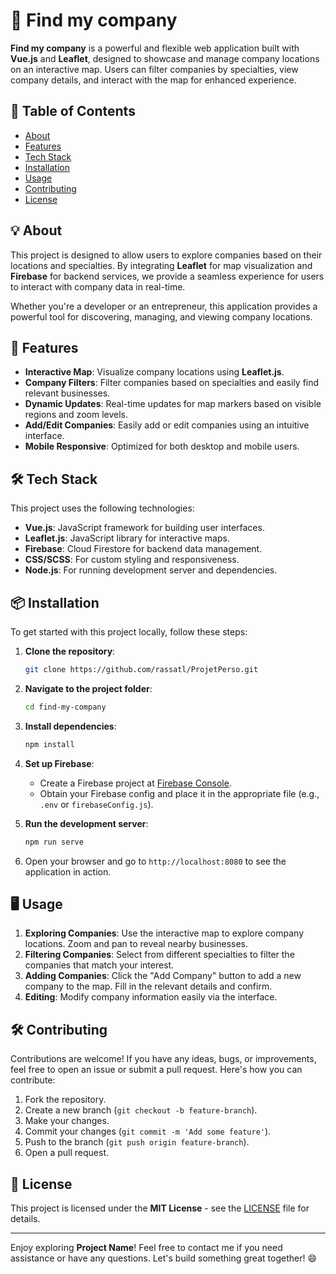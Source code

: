 # 🚀 Find my company

**Find my company** is a powerful and flexible web application built with **Vue.js** and **Leaflet**, designed to showcase and manage company locations on an interactive map. Users can filter companies by specialties, view company details, and interact with the map for enhanced experience.

## 📝 Table of Contents
- [About](#about)
- [Features](#features)
- [Tech Stack](#tech-stack)
- [Installation](#installation)
- [Usage](#usage)
- [Contributing](#contributing)
- [License](#license)

## 💡 About

This project is designed to allow users to explore companies based on their locations and specialties. By integrating **Leaflet** for map visualization and **Firebase** for backend services, we provide a seamless experience for users to interact with company data in real-time.

Whether you're a developer or an entrepreneur, this application provides a powerful tool for discovering, managing, and viewing company locations.

## 🚀 Features

- **Interactive Map**: Visualize company locations using **Leaflet.js**.
- **Company Filters**: Filter companies based on specialties and easily find relevant businesses.
- **Dynamic Updates**: Real-time updates for map markers based on visible regions and zoom levels.
- **Add/Edit Companies**: Easily add or edit companies using an intuitive interface.
- **Mobile Responsive**: Optimized for both desktop and mobile users.

## 🛠️ Tech Stack

This project uses the following technologies:

- **Vue.js**: JavaScript framework for building user interfaces.
- **Leaflet.js**: JavaScript library for interactive maps.
- **Firebase**: Cloud Firestore for backend data management.
- **CSS/SCSS**: For custom styling and responsiveness.
- **Node.js**: For running development server and dependencies.

## 📦 Installation

To get started with this project locally, follow these steps:

1. **Clone the repository**:

    ```bash
    git clone https://github.com/rassatl/ProjetPerso.git
    ```

2. **Navigate to the project folder**:

    ```bash
    cd find-my-company
    ```

3. **Install dependencies**:

    ```bash
    npm install
    ```

4. **Set up Firebase**:
   - Create a Firebase project at [Firebase Console](https://console.firebase.google.com/).
   - Obtain your Firebase config and place it in the appropriate file (e.g., `.env` or `firebaseConfig.js`).

5. **Run the development server**:

    ```bash
    npm run serve
    ```

6. Open your browser and go to `http://localhost:8080` to see the application in action.

## 🖥️ Usage

1. **Exploring Companies**: Use the interactive map to explore company locations. Zoom and pan to reveal nearby businesses.
2. **Filtering Companies**: Select from different specialties to filter the companies that match your interest.
3. **Adding Companies**: Click the "Add Company" button to add a new company to the map. Fill in the relevant details and confirm.
4. **Editing**: Modify company information easily via the interface.

## 🛠️ Contributing

Contributions are welcome! If you have any ideas, bugs, or improvements, feel free to open an issue or submit a pull request. Here's how you can contribute:

1. Fork the repository.
2. Create a new branch (`git checkout -b feature-branch`).
3. Make your changes.
4. Commit your changes (`git commit -m 'Add some feature'`).
5. Push to the branch (`git push origin feature-branch`).
6. Open a pull request.

## 📄 License

This project is licensed under the **MIT License** - see the [LICENSE](LICENSE) file for details.

---

Enjoy exploring **Project Name**! Feel free to contact me if you need assistance or have any questions. Let's build something great together! 😄
